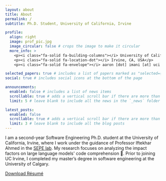 ```yaml
---
layout: about
title: About
permalink: /
subtitle: Ph.D. Student, University of California, Irvine

profile:
  align: right
  image: prof_pic.jpg
  image_circular: false # crops the image to make it circular
  more_info: >
    <p><i class="fa-solid fa-building-columns"></i> University of California, Irvine</p>
    <p><i class="fa-solid fa-location-dot"></i> Irvine, CA, USA</p>
    <p><i class="fa-solid fa-envelope"></i> aaron [dot] imani [at] uci [dot] edu</p>

selected_papers: true # includes a list of papers marked as "selected={true}"
social: true # includes social icons at the bottom of the page

announcements:
  enabled: false # includes a list of news items
  scrollable: true # adds a vertical scroll bar if there are more than 3 news items
  limit: 5 # leave blank to include all the news in the `_news` folder

latest_posts:
  enabled: false
  scrollable: true # adds a vertical scroll bar if there are more than 3 new posts items
  limit: 3 # leave blank to include all the blog posts
---
```


I am a second-year Software Engineering Ph.D. student at the University of California, Irvine, where I work under the guidance of Professor Iftekhar Ahmed in the [SEPE lab](https://moshirpour.com). My research focuses on analyzing the impact factors on large language models' code comprehension 🧠. Prior to joining UC Irvine, I completed my master’s degree in software engineering at the University of Calgary.


<a href="assets/pdf/Resume_Aaron_Imani.pdf" class="btn btn-md btn-primary" target="_blank">
  <i class="fa-solid fa-file-pdf"></i> <span>Download Résumé</span>
</a>